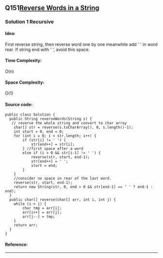 ## Q151[Reverse Words in a String ](https://leetcode.com/problems/reverse-words-in-a-string/) 

### Solution 1 Recursive
#### Idea:
First reverse string, then reverse word one by one meanwhile add ' ' in word rear.
If string end with ' ', avoid this space. 
#### Time Complexity: 
O(n)
#### Space Complexity:
O(1)
#### Source code:
```
public class Solution {
  public String reverseWords(String s) {
   // reverse the whole string and convert to char array
    char[] str = reverse(s.toCharArray(), 0, s.length()-1);
    int start = 0, end = 0; 
    for (int i = 0; i < str.length; i++) {
        if (str[i] != ' ') { 
            str[end++] = str[i]; 
        } //first space after a word
        else if (i > 0 && str[i-1] != ' ') {
            reverse(str, start, end-1); 
            str[end++] = ' '; 
            start = end; 
        }
    }
    //consider no space in rear of the last word.
    reverse(str, start, end-1); 
    return new String(str, 0, end > 0 && str[end-1] == ' ' ? end-1 : end);
  }
  public char[] reverse(char[] arr, int i, int j) {
    while (i < j) {
        char tmp = arr[i];
        arr[i++] = arr[j];
        arr[j--] = tmp;
    }
    return arr;
  }
}
```
#### Reference:

---

